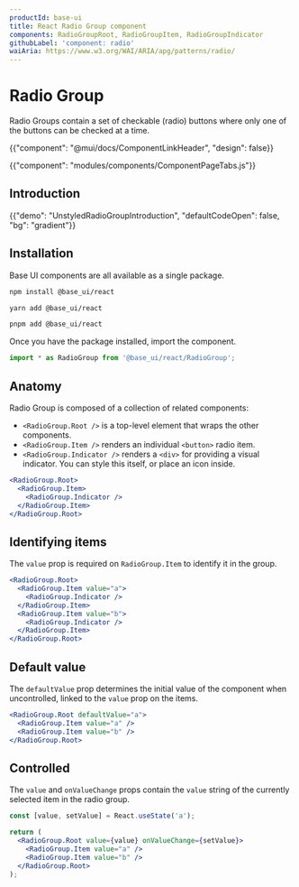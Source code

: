 ```yaml
---
productId: base-ui
title: React Radio Group component
components: RadioGroupRoot, RadioGroupItem, RadioGroupIndicator
githubLabel: 'component: radio'
waiAria: https://www.w3.org/WAI/ARIA/apg/patterns/radio/
---
```


# Radio Group

<p class="description">Radio Groups contain a set of checkable (radio) buttons where only one of the buttons can be checked at a time.</p>

{{"component": "@mui/docs/ComponentLinkHeader", "design": false}}

{{"component": "modules/components/ComponentPageTabs.js"}}

## Introduction

{{"demo": "UnstyledRadioGroupIntroduction", "defaultCodeOpen": false, "bg": "gradient"}}

## Installation

Base UI components are all available as a single package.

<codeblock storageKey="package-manager">

```bash npm
npm install @base_ui/react
```

```bash yarn
yarn add @base_ui/react
```

```bash pnpm
pnpm add @base_ui/react
```

</codeblock>

Once you have the package installed, import the component.

```ts
import * as RadioGroup from '@base_ui/react/RadioGroup';
```

## Anatomy

Radio Group is composed of a collection of related components:

- `<RadioGroup.Root />` is a top-level element that wraps the other components.
- `<RadioGroup.Item />` renders an individual `<button>` radio item.
- `<RadioGroup.Indicator />` renders a `<div>` for providing a visual indicator. You can style this itself, or place an icon inside.

```jsx
<RadioGroup.Root>
  <RadioGroup.Item>
    <RadioGroup.Indicator />
  </RadioGroup.Item>
</RadioGroup.Root>
```

## Identifying items

The `value` prop is required on `RadioGroup.Item` to identify it in the group.

```jsx
<RadioGroup.Root>
  <RadioGroup.Item value="a">
    <RadioGroup.Indicator />
  </RadioGroup.Item>
  <RadioGroup.Item value="b">
    <RadioGroup.Indicator />
  </RadioGroup.Item>
</RadioGroup.Root>
```

## Default value

The `defaultValue` prop determines the initial value of the component when uncontrolled, linked to the `value` prop on the items.

```jsx
<RadioGroup.Root defaultValue="a">
  <RadioGroup.Item value="a" />
  <RadioGroup.Item value="b" />
</RadioGroup.Root>
```

## Controlled

The `value` and `onValueChange` props contain the `value` string of the currently selected item in the radio group.

```jsx
const [value, setValue] = React.useState('a');

return (
  <RadioGroup.Root value={value} onValueChange={setValue}>
    <RadioGroup.Item value="a" />
    <RadioGroup.Item value="b" />
  </RadioGroup.Root>
);
```
